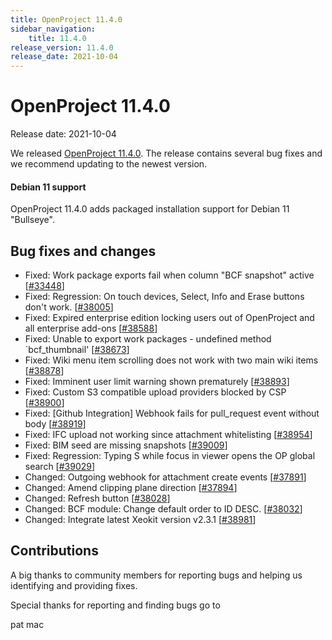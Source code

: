 ```yaml
---
title: OpenProject 11.4.0
sidebar_navigation:
    title: 11.4.0
release_version: 11.4.0
release_date: 2021-10-04
---
```


# OpenProject 11.4.0

Release date: 2021-10-04

We released [OpenProject 11.4.0](https://community.openproject.org/versions/1485).
The release contains several bug fixes and we recommend updating to the newest version.

<!--more-->

#### Debian 11 support

OpenProject 11.4.0 adds packaged installation support for Debian 11 "Bullseye".

## Bug fixes and changes

- Fixed: Work package exports fail when column "BCF snapshot" active \[[#33448](https://community.openproject.org/wp/33448)\]
- Fixed: Regression: On touch devices, Select, Info and Erase buttons don't work. \[[#38005](https://community.openproject.org/wp/38005)\]
- Fixed: Expired enterprise edition locking users out of OpenProject and all enterprise add-ons \[[#38588](https://community.openproject.org/wp/38588)\]
- Fixed: Unable to export work packages - undefined method `bcf_thumbnail' \[[#38673](https://community.openproject.org/wp/38673)\]
- Fixed: Wiki menu item scrolling does not work with two main wiki items \[[#38878](https://community.openproject.org/wp/38878)\]
- Fixed: Imminent user limit warning shown prematurely \[[#38893](https://community.openproject.org/wp/38893)\]
- Fixed: Custom S3 compatible upload providers blocked by CSP \[[#38900](https://community.openproject.org/wp/38900)\]
- Fixed: [Github Integration] Webhook fails for pull_request event without body \[[#38919](https://community.openproject.org/wp/38919)\]
- Fixed: IFC upload not working since attachment whitelisting \[[#38954](https://community.openproject.org/wp/38954)\]
- Fixed: BIM seed are missing snapshots \[[#39009](https://community.openproject.org/wp/39009)\]
- Fixed: Regression: Typing S while focus in viewer opens the OP global search \[[#39029](https://community.openproject.org/wp/39029)\]
- Changed: Outgoing webhook for attachment create events \[[#37891](https://community.openproject.org/wp/37891)\]
- Changed: Amend clipping plane direction \[[#37894](https://community.openproject.org/wp/37894)\]
- Changed: Refresh button \[[#38028](https://community.openproject.org/wp/38028)\]
- Changed: BCF module: Change default order to ID DESC. \[[#38032](https://community.openproject.org/wp/38032)\]
- Changed: Integrate latest Xeokit version v2.3.1 \[[#38981](https://community.openproject.org/wp/38981)\]

## Contributions
A big thanks to community members for reporting bugs and helping us identifying and providing fixes.

Special thanks for reporting and finding bugs go to

pat mac
